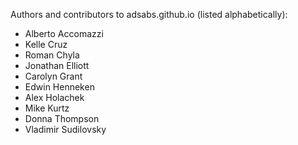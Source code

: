 Authors and contributors to adsabs.github.io (listed alphabetically):

- Alberto Accomazzi
- Kelle Cruz
- Roman Chyla
- Jonathan Elliott
- Carolyn Grant
- Edwin Henneken
- Alex Holachek
- Mike Kurtz
- Donna Thompson
- Vladimir Sudilovsky
